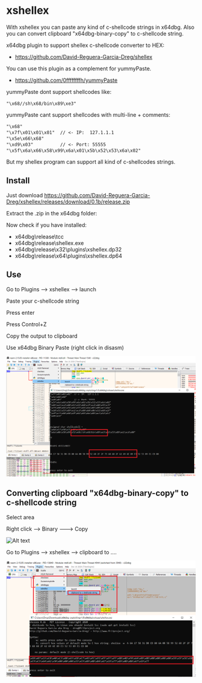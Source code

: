 # xshellex
With xshellex you can paste any kind of c-shellcode strings in x64dbg. Also you can convert clipboard "x64dbg-binary-copy" to c-shellcode string.

x64dbg plugin to support shellex c-shellcode converter to HEX:
* https://github.com/David-Reguera-Garcia-Dreg/shellex

You can use this plugin as a complement for yummyPaste. 
* https://github.com/0ffffffffh/yummyPaste

yummyPaste dont support shellcodes like:

```
"\x68//sh\x68/bin\x89\xe3"
```

yummyPaste cant support shellcodes with multi-line + comments:

```
"\x68"
"\x7f\x01\x01\x01"  // <- IP:  127.1.1.1
"\x5e\x66\x68"
"\xd9\x03"          // <- Port: 55555
"\x5f\x6a\x66\x58\x99\x6a\x01\x5b\x52\x53\x6a\x02"
```

But my shellex program can support all kind of c-shellcodes strings.

## Install

Just download https://github.com/David-Reguera-Garcia-Dreg/xshellex/releases/download/0.1b/release.zip

Extract the .zip in the x64dbg folder:

Now check if you have installed:
* x64dbg\release\tcc
* x64dbg\release\shellex.exe
* x64dbg\release\x32\plugins\xshellex.dp32
* x64dbg\release\x64\plugins\xshellex.dp64

## Use

Go to Plugins --> xshellex --> launch

Paste your c-shellcode string

Press enter

Press Control+Z

Copy the output to clipboard

Use x64dbg Binary Paste (right click in disasm)

![Alt text](launch.png)

## Converting clipboard "x64dbg-binary-copy" to c-shellcode string

Select area

Right click --> Binary ---> Copy

![Alt text](binary_copy)

Go to Plugins --> xshellex --> clipboard to ....

![Alt text](clipboard_to_shellcode.png)

